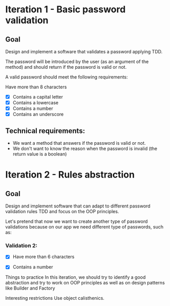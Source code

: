 # Iteration 1 - Basic password validation
## Goal
Design and implement a software that validates a password applying TDD.

The password will be introduced by the user (as an argument of the method) and should return if the password is valid or not.

A valid password should meet the following requirements:

Have more than 8 characters
- [X] Contains a capital letter
- [X] Contains a lowercase
- [X] Contains a number
- [X] Contains an underscore

## Technical requirements:
- We want a method that answers if the password is valid or not.
- We don't want to know the reason when the password is invalid (the return value is a boolean)

# Iteration 2 - Rules abstraction
## Goal
Design and implement software that can adapt to different password validation rules TDD and focus on the OOP principles.

Let's pretend that now we want to create another type of password validations because on our app we need different type of passwords, such as:

### Validation 2:
- [X] Have more than 6 characters
- [X] Contains a number



Things to practice
In this iteration, we should try to identify a good abstraction and try to work on OOP principles as well as on design patterns like Builder and Factory

Interesting restrictions
Use object calisthenics.
